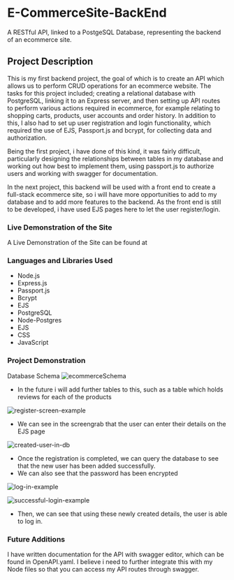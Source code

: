 # E-CommerceSite-BackEnd
A RESTful API, linked to a PostgeSQL Database, representing the backend of an ecommerce site.

## Project Description

This is my first backend project, the goal of which is to create an API which allows us to perform CRUD operations for an ecommerce website.
The tasks for this project included; creating a relational database with PostgreSQL, linking it to an Express server, and then setting up API routes to
perform various actions required in ecommerce, for example relating to shopping carts, products, user accounts and order history.
 In addition to this, I also had to set up user registration and login functionality, which required the use of EJS, Passport.js and bcrypt, for collecting
 data and authorization.
 
 Being the first project, i have done of this kind, it was fairly difficult, particularly designing the relationships between tables in my database 
 and working out how best to implement them, using passport.js to authorize users and working with swagger for documentation.
 
 In the next project, this backend will be used with a front end to create a full-stack ecommerce site, so i will have more opportunities to add to my database and to add more features to the backend. As the front end is still to be
 developed, i have used EJS pages here to let the user register/login.

### Live Demonstration of the Site

A Live Demonstration of the Site can be found at 

### Languages and Libraries Used

* Node.js
* Express.js
* Passport.js
* Bcrypt
* EJS
* PostgreSQL
* Node-Postgres
* EJS
* CSS
* JavaScript


### Project Demonstration

Database Schema
![ecommerceSchema](https://user-images.githubusercontent.com/90611253/189169558-3c79c46c-4ec0-4121-9907-883b294bee39.png)
* In the future i will add further tables to this, such as a table which holds reviews for each of the products

![register-screen-example](https://user-images.githubusercontent.com/90611253/189170723-3a932bd8-37a7-49d1-a901-6f8766dcfbef.png)
* We can see in the screengrab that the user can enter their details on the EJS page

![created-user-in-db](https://user-images.githubusercontent.com/90611253/189170817-d3e43137-06f4-4cc6-ba52-b94eb2ab0b66.png)
* Once the registration is completed, we can query the database to see that the new user has been added successfully.
* We can also see that the password has been encrypted

![log-in-example](https://user-images.githubusercontent.com/90611253/189170937-3d12c678-071d-439d-84cd-e7aa48822827.png)

![successful-login-example](https://user-images.githubusercontent.com/90611253/189170960-a3b85173-2ae1-4191-84bf-bde29ecc846e.png)
* Then, we can see that using these newly created details, the user is able to log in.


### Future Additions
I have written documentation for the API with swagger editor, which can be found in OpenAPI.yaml.
I believe i need to further integrate this with my Node files so that you can access my API routes through swagger.
